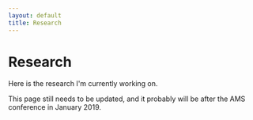 ```yaml
---
layout: default
title: Research
---
```


# Research

Here is the research I'm currently working on.

This page still needs to be updated, and it probably will be after the AMS conference in January 2019.
